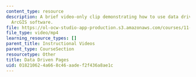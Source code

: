 ```yaml
---
content_type: resource
description: A brief video-only clip demonstrating how to use data driven pages in
  ArcGIS software.
file: https://ol-ocw-studio-app-production.s3.amazonaws.com/courses/11-205-introduction-to-spatial-analysis-fall-2019/018210624a668c46aadef2f436a8ae1c_MIT11_205F19_data_driven_pages.mp4
file_type: video/mp4
learning_resource_types: []
parent_title: Instructional Videos
parent_type: CourseSection
resourcetype: Other
title: Data Driven Pages
uid: 01821062-4a66-8c46-aade-f2f436a8ae1c
---
```

